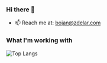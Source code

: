 ### Hi there 👋

- 📫 Reach me at: bojan@zdelar.com

### What I'm working with
![Top Langs](https://github-readme-stats.vercel.app/api/top-langs/?username=bojanzdelar&theme=nord&layout=compact&hide=jupyter%20notebook)
